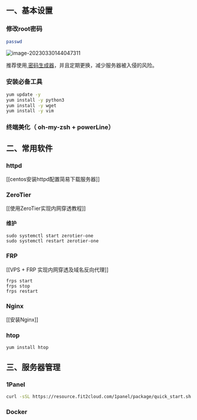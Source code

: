 ## 一、基本设置

### 修改root密码

```bash
passwd
```

![image-20230330144047311](https://kiwi4814-1256211473.cos.ap-nanjing.myqcloud.com/img/image-20230330144047311.webp)

推荐使用[ 密码生成器](https://suijimimashengcheng.bmcx.com/)，并且定期更换，减少服务器被入侵的风险。

### 安装必备工具

```bash
yum update -y
yum install -y python3
yum install -y wget
yum install -y vim
```

### 终端美化（ oh-my-zsh + powerLine）



## 二、常用软件

### httpd
[[centos安装httpd配置简易下载服务器]]

### ZeroTier
[[使用ZeroTier实现内网穿透教程]]

#### 维护

```
sudo systemctl start zerotier-one
sudo systemctl restart zerotier-one
```



### FRP
[[VPS + FRP 实现内网穿透及域名反向代理]]

```
frps start
frps stop
frps restart
```



### Nginx
[[安装Nginx]]

### htop

```
yum install htop
```




## 三、服务器管理

### 1Panel

```bash
curl -sSL https://resource.fit2cloud.com/1panel/package/quick_start.sh -o quick_start.sh && sudo bash quick_start.sh
```

### Docker
